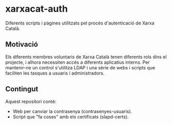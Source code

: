 # xarxacat-auth
Diferents scripts i pàgines utilitzats pel procés d'autenticació de Xarxa Català.

## Motivació
Els diferents membres voluntaris de Xarxa Català tenen diferents rols dins el projecte, i alhora necessiten accés a diferents aplicatius interns. Per mantenir-ne un control s'utilitza LDAP i una sèrie de webs i scripts que faciliten les tasques a usuaris i administradors.

## Contingut
Aquest repositori conté:
 * Web per canviar la contrasenya (contrasenyes-usuaris).
 * Script que "fa coses" amb els certificats (slapd-certs).
